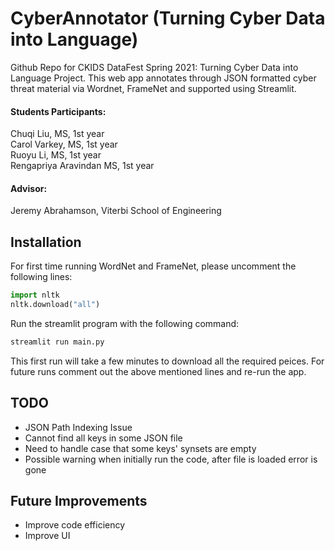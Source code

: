 # CyberAnnotator (Turning Cyber Data into Language)

Github Repo for CKIDS DataFest Spring 2021: Turning Cyber Data into Language Project. This web app annotates through JSON formatted cyber threat material via Wordnet, FrameNet and supported using Streamlit. 
</br>

#### Students Participants: 
Chuqi Liu, MS, 1st year
</br>
Carol Varkey, MS, 1st year
</br>
Ruoyu Li, MS, 1st year
</br>
Rengapriya Aravindan MS, 1st year
</br>

#### Advisor: 
Jeremy Abrahamson, Viterbi School of Engineering

## Installation 
For first time running WordNet and FrameNet, please uncomment the following lines:
```python
import nltk
nltk.download("all")
```

Run the streamlit program with the following command:
```python
streamlit run main.py
```
This first run will take a few minutes to download all the required peices. For future runs comment out the above mentioned lines and re-run the app. 

## TODO
- JSON Path Indexing Issue
- Cannot find all keys in some JSON file
- Need to handle case that some keys' synsets are empty
- Possible warning when initially run the code, after file is loaded error is gone

## Future Improvements
- Improve code efficiency
- Improve UI

